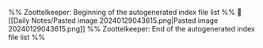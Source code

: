 %% Zoottelkeeper: Beginning of the autogenerated index file list  %%
📄 [[Daily Notes/Pasted image 20240129043615.png|Pasted image 20240129043615.png]]
%% Zoottelkeeper: End of the autogenerated index file list  %%
